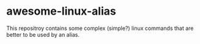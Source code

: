 # awesome-linux-alias

This repositroy contains some complex (simple?) linux commands that are better to be used by an alias.
